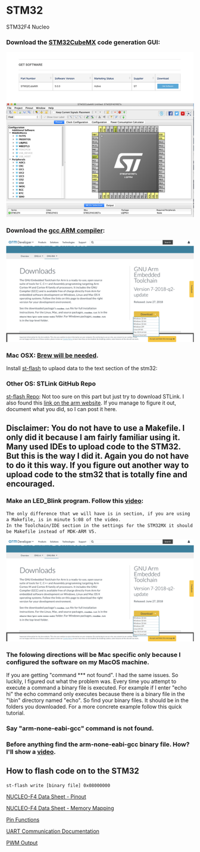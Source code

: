 # STM32
STM32F4 Nucleo 

### Download the [STM32CubeMX](https://www.st.com/en/development-tools/stm32cubemx.html) code generation GUI:

![alt text]( https://github.com/jimenezjose/STM32/blob/master/Images/STM32CubeMX%20Download.png "STM32MX")
![alt text]( https://github.com/jimenezjose/STM32/blob/master/Images/STM32CubeMX.png "STM32MX")

### Download the [gcc ARM compiler](https://developer.arm.com/open-source/gnu-toolchain/gnu-rm/downloads):

![alt text]( https://github.com/jimenezjose/STM32/blob/master/Images/gcc-arm%20compiler%20download.png "gcc arm")

### Mac OSX: [Brew will be needed](https://brew.sh/).

Install [st-flash](http://macappstore.org/stlink/) to uplaod data to the text section of the stm32: 

### Other OS: STLink GitHub Repo

[st-flash Repo](https://github.com/texane/stlink):
Not too sure on this part but just try to download STLink. 
I also found this [link on the arm website](https://www.st.com/en/development-tools/stsw-link004.html).
If you manage to figure it out, document what you did, so I can post it here.

## Disclaimer: You do not have to use a Makefile. I only did it because I am fairly familiar using it. Many used IDEs to upload code to the STM32. But this is the way I did it. Again you do not have to do it this way. If you figure out another way to upload code to the stm32 that is totally fine and encouraged.

### Make an LED_Blink program. Follow this [video](https://youtu.be/BJdXR0Al6os):

    The only difference that we will have is in section, if you are using a Makefile, is in minute 5:08 of the video.
    In the Toolchain/IDE section in the settings for the STM32MX it should be Makefile instead of MDK-ARM V5.
    
![alt text]( https://github.com/jimenezjose/STM32/blob/master/Images/gcc-arm%20compiler%20download.png "gcc arm")

### The folowing directions will be Mac specific only because I configured the software on my MacOS machine.

If you are getting "command \*\*\* not found". I had the same issues. So luckily, I figured out what the problem was.
Every time you attempt to execute a command a binary file is executed. For example if I enter "echo hi" the echo command
only executes because there is a binary file in the "\bin" directory named "echo". So find your binary files. It should be in the folders you downloaded. For a more concrete example follow this quick tutorial.

### Say "arm-none-eabi-gcc" command is not found.

### Before anything find the arm-none-eabi-gcc binary file. How? I'll show a [video](https://youtu.be/NxK8P0QOFqw).

## How to flash code on to the STM32
```
st-flash write [binary file] 0x08000000
```
[NUCLEO-F4 Data Sheet - Pinout](https://www.st.com/content/ccc/resource/technical/document/user_manual/98/2e/fa/4b/e0/82/43/b7/DM00105823.pdf/files/DM00105823.pdf/jcr:content/translations/en.DM00105823.pdf)

[NUCLEO-F4 Data Sheet - Memory Mapping](https://www.st.com/resource/en/datasheet/cd00237391.pdf)

[Pin Functions](https://simonmartin.ch/resources/stm32/dl/STM32%20Tutorial%2001%20-%20GPIO%20Operations%20using%20HAL%20(and%20FreeRTOS).pdf)

[UART Communication Documentation](https://os.mbed.com/users/EricLew/code/STM32L4xx_HAL_Driver/docs/tip/group__UART__Exported__Functions__Group2.html#ga210329848c1873957034e129ccf8944e)

[PWM Output](https://simonmartin.ch/resources/stm32/dl/STM32%20Tutorial%2002%20-%20PWM%20Generation%20using%20HAL%20(and%20FreeRTOS).pdf)
